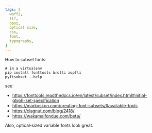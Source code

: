 ```yaml
---
tags: [
  woff2,
  ttf,
  opsz,
  optical size,
  css,
  font,
  typography,
]
---
```


How to subset fonts:
```
# in a virtualenv
pip install fonttools brotli zopfli
pyftsubset --help
```
see:
  - https://fonttools.readthedocs.io/en/latest/subset/index.html#initial-glyph-set-specification
  - https://markoskon.com/creating-font-subsets/#available-tools
  - https://clagnut.com/blog/2418/
  - https://wakamaifondue.com/beta/

Also, optical-sized variable fonts look great.